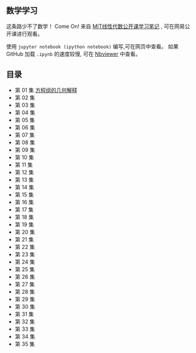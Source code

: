 ## 数学学习

这条路少不了数学！ Come On!
来自 [MIT线性代数公开课学习笔记](http://open.163.com/special/opencourse/daishu.html) , 可在网易公开课进行观看。

使用 `jupyter notebook (ipython notebook)` 编写,可在网页中查看。
如果 GitHub 加载 `.ipynb` 的速度较慢, 可在 [Nbviewer](https://nbviewer.jupyter.org/github/AlvinMi/The-path-of-robotics-engineers/blob/master/Math/MIT%20Linear%20Algebra/ReadMe.ipynb) 中查看。

## 目录

* 第 01 集 [方程组的几何解释](https://nbviewer.jupyter.org/github/AlvinMi/The-path-of-robotics-engineers/blob/master/Math/MIT%20Linear%20Algebra/Class_01.ipynb)
* 第 02 集 [](https://nbviewer.jupyter.org/github/AlvinMi/The-path-of-robotics-engineers/blob/master/Math/MIT%20Linear%20Algebra/Class_02.ipynb)
* 第 03 集 [](https://nbviewer.jupyter.org/github/AlvinMi/The-path-of-robotics-engineers/blob/master/Math/MIT%20Linear%20Algebra/Class_03.ipynb)
* 第 04 集 [](https://nbviewer.jupyter.org/github/AlvinMi/The-path-of-robotics-engineers/blob/master/Math/MIT%20Linear%20Algebra/Class_04.ipynb)
* 第 05 集 [](https://nbviewer.jupyter.org/github/AlvinMi/The-path-of-robotics-engineers/blob/master/Math/MIT%20Linear%20Algebra/Class_05.ipynb)
* 第 06 集 [](https://nbviewer.jupyter.org/github/AlvinMi/The-path-of-robotics-engineers/blob/master/Math/MIT%20Linear%20Algebra/Class_06.ipynb)
* 第 07 集 [](https://nbviewer.jupyter.org/github/AlvinMi/The-path-of-robotics-engineers/blob/master/Math/MIT%20Linear%20Algebra/Class_07.ipynb)
* 第 08 集 [](https://nbviewer.jupyter.org/github/AlvinMi/The-path-of-robotics-engineers/blob/master/Math/MIT%20Linear%20Algebra/Class_08.ipynb)
* 第 09 集 [](https://nbviewer.jupyter.org/github/AlvinMi/The-path-of-robotics-engineers/blob/master/Math/MIT%20Linear%20Algebra/Class_09.ipynb)
* 第 10 集 [](https://nbviewer.jupyter.org/github/AlvinMi/The-path-of-robotics-engineers/blob/master/Math/MIT%20Linear%20Algebra/Class_10.ipynb)
* 第 11 集 [](https://nbviewer.jupyter.org/github/AlvinMi/The-path-of-robotics-engineers/blob/master/Math/MIT%20Linear%20Algebra/Class_11.ipynb)
* 第 12 集 [](https://nbviewer.jupyter.org/github/AlvinMi/The-path-of-robotics-engineers/blob/master/Math/MIT%20Linear%20Algebra/Class_12.ipynb)
* 第 13 集 [](https://nbviewer.jupyter.org/github/AlvinMi/The-path-of-robotics-engineers/blob/master/Math/MIT%20Linear%20Algebra/Class_13.ipynb)
* 第 14 集 [](https://nbviewer.jupyter.org/github/AlvinMi/The-path-of-robotics-engineers/blob/master/Math/MIT%20Linear%20Algebra/Class_14.ipynb)
* 第 15 集 [](https://nbviewer.jupyter.org/github/AlvinMi/The-path-of-robotics-engineers/blob/master/Math/MIT%20Linear%20Algebra/Class_15.ipynb)
* 第 16 集 [](https://nbviewer.jupyter.org/github/AlvinMi/The-path-of-robotics-engineers/blob/master/Math/MIT%20Linear%20Algebra/Class_16.ipynb)
* 第 17 集 [](https://nbviewer.jupyter.org/github/AlvinMi/The-path-of-robotics-engineers/blob/master/Math/MIT%20Linear%20Algebra/Class_17.ipynb)
* 第 18 集 [](https://nbviewer.jupyter.org/github/AlvinMi/The-path-of-robotics-engineers/blob/master/Math/MIT%20Linear%20Algebra/Class_18.ipynb)
* 第 19 集 [](https://nbviewer.jupyter.org/github/AlvinMi/The-path-of-robotics-engineers/blob/master/Math/MIT%20Linear%20Algebra/Class_19.ipynb)
* 第 20 集 [](https://nbviewer.jupyter.org/github/AlvinMi/The-path-of-robotics-engineers/blob/master/Math/MIT%20Linear%20Algebra/Class_20.ipynb)
* 第 21 集 [](https://nbviewer.jupyter.org/github/AlvinMi/The-path-of-robotics-engineers/blob/master/Math/MIT%20Linear%20Algebra/Class_21.ipynb)
* 第 22 集 [](https://nbviewer.jupyter.org/github/AlvinMi/The-path-of-robotics-engineers/blob/master/Math/MIT%20Linear%20Algebra/Class_22.ipynb)
* 第 23 集 [](https://nbviewer.jupyter.org/github/AlvinMi/The-path-of-robotics-engineers/blob/master/Math/MIT%20Linear%20Algebra/Class_23.ipynb)
* 第 24 集 [](https://nbviewer.jupyter.org/github/AlvinMi/The-path-of-robotics-engineers/blob/master/Math/MIT%20Linear%20Algebra/Class_24.ipynb)
* 第 25 集 [](https://nbviewer.jupyter.org/github/AlvinMi/The-path-of-robotics-engineers/blob/master/Math/MIT%20Linear%20Algebra/Class_25.ipynb)
* 第 26 集 [](https://nbviewer.jupyter.org/github/AlvinMi/The-path-of-robotics-engineers/blob/master/Math/MIT%20Linear%20Algebra/Class_26.ipynb)
* 第 27 集 [](https://nbviewer.jupyter.org/github/AlvinMi/The-path-of-robotics-engineers/blob/master/Math/MIT%20Linear%20Algebra/Class_27.ipynb)
* 第 28 集 [](https://nbviewer.jupyter.org/github/AlvinMi/The-path-of-robotics-engineers/blob/master/Math/MIT%20Linear%20Algebra/Class_28.ipynb)
* 第 29 集 [](https://nbviewer.jupyter.org/github/AlvinMi/The-path-of-robotics-engineers/blob/master/Math/MIT%20Linear%20Algebra/Class_29.ipynb)
* 第 30 集 [](https://nbviewer.jupyter.org/github/AlvinMi/The-path-of-robotics-engineers/blob/master/Math/MIT%20Linear%20Algebra/Class_30.ipynb)
* 第 31 集 [](https://nbviewer.jupyter.org/github/AlvinMi/The-path-of-robotics-engineers/blob/master/Math/MIT%20Linear%20Algebra/Class_31.ipynb)
* 第 32 集 [](https://nbviewer.jupyter.org/github/AlvinMi/The-path-of-robotics-engineers/blob/master/Math/MIT%20Linear%20Algebra/Class_32.ipynb)
* 第 33 集 [](https://nbviewer.jupyter.org/github/AlvinMi/The-path-of-robotics-engineers/blob/master/Math/MIT%20Linear%20Algebra/Class_33.ipynb)
* 第 34 集 [](https://nbviewer.jupyter.org/github/AlvinMi/The-path-of-robotics-engineers/blob/master/Math/MIT%20Linear%20Algebra/Class_34.ipynb)
* 第 35 集 [](https://nbviewer.jupyter.org/github/AlvinMi/The-path-of-robotics-engineers/blob/master/Math/MIT%20Linear%20Algebra/Class_35.ipynb)
